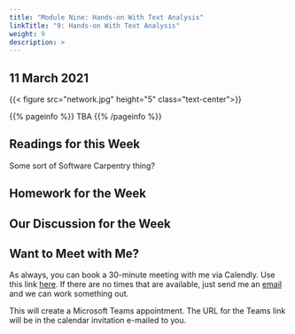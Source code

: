 ```yaml
---
title: "Module Nine: Hands-on With Text Analysis"
linkTitle: "9: Hands-on With Text Analysis"
weight: 9
description: >
---
```

## 11 March 2021

{{< figure src="network.jpg" height="5" class="text-center">}}

{{% pageinfo %}}
TBA
{{% /pageinfo %}}

## Readings for this Week

Some sort of Software Carpentry thing?

## Homework for the Week

## Our Discussion for the Week

## Want to Meet with Me?

As always, you can book a 30-minute meeting with me via Calendly. Use this link [here](https://calendly.com/i2millig/30min). If there are no times that are available, just send me an [email](mailto:i2millig@uwaterloo.ca) and we can work something out. 

This will create a Microsoft Teams appointment. The URL for the Teams link will be in the calendar invitation e-mailed to you.